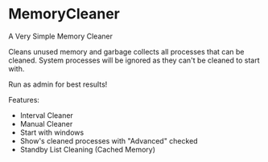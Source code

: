 # MemoryCleaner
A Very Simple Memory Cleaner

Cleans unused memory and garbage collects all processes that can be cleaned.
System processes will be ignored as they can't be cleaned to start with.

Run as admin for best results!


Features:

- Interval Cleaner 
- Manual Cleaner
- Start with windows
- Show's cleaned processes with "Advanced" checked
- Standby List Cleaning (Cached Memory)
